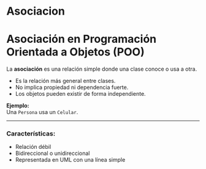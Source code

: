 # Asociacion

# Asociación en Programación Orientada a Objetos (POO)

La **asociación** es una relación simple donde una clase conoce o usa a otra.

- Es la relación más general entre clases.
- No implica propiedad ni dependencia fuerte.
- Los objetos pueden existir de forma independiente.

**Ejemplo:**  
Una `Persona` usa un `Celular`.

---

### Características:
- Relación débil
- Bidireccional o unidireccional
- Representada en UML con una línea simple
